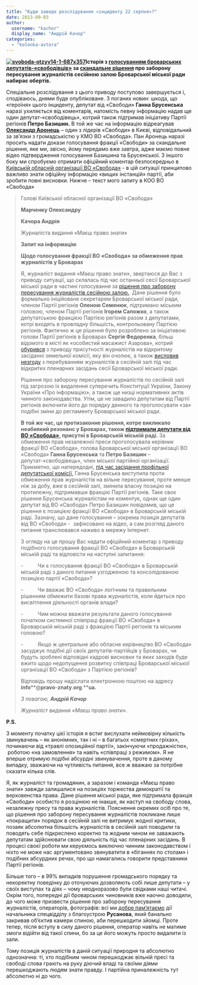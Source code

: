 ```yaml
---
title: "Куди заведе розслідування «інциденту 22 серпня»?"
date: 2013-09-03
author: 
  username: "kachor"
  display_name: "Андрій Качор"
categories: 
  - "kolonka-avtora"
---
```


**[![svoboda-otzyv14-1-687x357](https://mpz.brovary.org/wp-content/uploads/2013/09/svoboda-otzyv14-1-687x357.jpg)](https://mpz.brovary.org/wp-content/uploads/2013/09/svoboda-otzyv14-1-687x357.jpg)Історія з [голосуванням броварських депутатів-«свободівців»](https://mpz.brovary.org/svoboda-razom-z-partiyeyu-regioniv-obmezhili-prava-brovarskih-zhurnalistiv/) за [скандальне рішення](https://docs.brovary.org/p8479/22.08.2013) про заборону пересування журналістів сесійною залою Броварської міської ради набирає обертів.**

Спеціальне розслідування з цього приводу поступово завершується і, сподіваюсь, днями буде опубліковане. З поганих новин: шкода, що «героїня» цього інциденту, депутат від «Свободи» **Ганна Брусенська** наразі ухиляється від коментарів, натомість певну інформацію надав ще один депутат-«свободівець», котрий також підтримав ініціативу Партії регіонів **Петро Базишин.** В той же час на інформацію відреагував [**Олександр Аронець**](https://www.facebook.com/olexandr.aronets?fref=ts) – один з лідерів «Свободи» в Києві, відповідальний за зв’язки з громадськістю у КМО ВО «Свобода». Пан Аронець наразі просить надати докази голосування фракції «Свободи» за скандальне рішення, яке ми, звісно, йому передамо вже завтра, адже маємо повне відео підтвердження голосування Базишина та Брусенської. З іншого боку ми спробуємо отримати офіційний коментар безпосередньо в [Київській обласній організації ВО «Свобода»](https://www.kyiv.svoboda.org.ua/) - в цій ситуації принципово важливо знати офіційну інформацію «вищих інстанцій» партії, аби зробити повні висновки. Нижче – текст мого запиту в КОО ВО «Свобода» 

> Голові Київської обласної організації ВО «Свобода»
> 
> **Марченку Олександру**
> 
> **Качора Андрія**
> 
> Журналіста видання «Маєш право знати»
> 
> **Запит на інформацію**
> 
> **Щодо голосування фракції ВО «Свобода» за обмеження прав журналістів у Броварах**
> 
> Я, журналіст видання «Маєш право знати», звертаюся до Вас з приводу ситуації, що склалась під час останньої сесії Броварської міської ради в частині голосування за [рішення про заборону пересування журналістів сесійною залою.](https://docs.brovary.org/p8479/22.08.2013)  Дане рішення було формально ініційоване секретарем Броварської міської ради, членом Партії регіонів **Оленою Семенюк**, підтримано міським головою, членом Партії регіонів **Ігорем Сапожко**, а також депутатською фракцією Партією регіонів разом з депутатами, котрі входять в провладну більшість, контрольовану Партією регіонів. Фактично ж це рішення було розроблено за ініціативою голови Партії регіонів в Броварах **Сергія Федоренка**, більш відомого в місті як «особистий масажист Азарова», котрий [обурився](https://mpz.brovary.org/brovarski-deputati-znovu-ne-hochut-v-kameru/) з приводу присутності журналістів на відкритому засіданні земельної комісії, яку він очолює, а також [висловив незгоду](https://mpz.brovary.org/znovu-za-stare-brovarski-deputati-namagalis-zaboroniti-zyomku-sesiyi-miskradi/) з перебуванням журналістів в сесійній залі під час відкритих пленарних засідань сесії Броварської міської ради.
> 
> Рішення про заборону пересування журналістів по сесійній залі під загрозою їх видалення суперечить Конституції України, Закону України «Про інформацію», а також ще низці нормативних актів чинного законодавства. Утім, це не завадило депутатам від Партії регіонів включити його до порядку денного та проголосувати «за» подібні зміни до регламенту Броварської міської ради.
> 
> **В той же час, це протизаконне рішення, котре викликало неабиякий резонанс у Броварах, також [підтримали депутати від ВО «Свобода»](https://mpz.brovary.org/svoboda-razom-z-partiyeyu-regioniv-obmezhili-prava-brovarskih-zhurnalistiv/), присутні в Броварській міській раді.** За обмеження прав незалежної преси проголосувала керівник фракції ВО «Свобода», голова Броварської міської організації ВО «Свобода» **Ганна Брусенська** та **Петро Базишин** – депутат-«свободівець», член міської партійної організації. Прикметно, що напередодні, [під час засідання профільної депутатської комісії,](https://mpz.brovary.org/brovarski-deputati-hochut-zaboroniti-zhurnalistam-peresuvatis-po-zali-pid-chas-sesiy/) Ганна Брусенська виступила проти обмеження прав журналістів на вільне пересування, проте менше ніж за добу, вже в сесійній залі, змінила власну позицію на протилежну, підтримавши фракцію Партії регіонів. Таке своє рішення Брусенська журналістам не коментує, однак ще один депутат від ВО «Свобода» Петро Базишин повідомив, що це рішення є позицією фракції ВО «Свобода» в Броварській міській раді. Зазначу, що дане голосування – зокрема позиція депутатів від ВО «Свобода» -  зафіксовано на відео, а сам розгляд даного питання транслювався наживо в мережу Інтернет.
> 
> З огляду на це прошу Вас надати офіційний коментар з приводу подібного голосування фракції ВО «Свобода» в Броварській міській раді та відповісти на наступні запитання:
> 
> \-          Чи є голосування фракції ВО «Свобода» в Броварській міській раді з даного питання узгодженою та консолідованою позицією партії «Свобода»?
> 
> \-          Чи вважає ВО «Свобода» логічним та правильним рішенням обмежити базові права журналістів, коли йдеться про висвітлення діяльності органів влади?
> 
> \-          Чим можна вважати результати даного голосування початком системної співпраці фракції ВО «Свобода» в Броварській міській раді з фракцією Партії регіонів та міським головою?
> 
> \-          Якщо ж центральне або обласне керівництво ВО «Свобода» засуджує подібні дії своїх депутатів-партійців у Броварах, чи будуть зроблені відповідні кадрові висновки та яких заходів буде вжито щодо недопущення розвитку співпраці Броварської міської організації ВО «Свобода» з Партією регіонів?
> 
> Відповідь прошу надіслати електронною поштою на адресу **info****@****pravo****\-****znaty****.****org****.****ua.**
> 
> _З повагою, **Андрій Качор**_
> 
> _Журналіст видання «Маєш право знати»._   

**P.S.** 

З моменту початку цієї історія я встиг вислухати неймовірну кількість звинувачень – як анонімних, так і ні – в багатьох «смертних гріхах», починаючи від «травлі опозиційної партії», закінчуючи «продажністю»,  роботою «на замовлення» та навіть «співпраці з режимом». Я не вперше отримую подібні абсурдні звинувачення, проте в даному випадку, зважаючи на чутливість питання, все ж вважаю за потрібне сказати кілька слів.

Я, як журналіст та громадянин, а заразом і команда «Маєш право знати» завжди залишалися на позиціях торжества демократії та верховенства права. Дане рішення міської ради, яке підтримала фракція «Свободи» особисто я розцінюю не інакше, як наступ на свободу слова, незалежну пресу та права журналістів. Пояснення окремих осіб про те, що рішення про заборону пересування журналістів покликане лише «покращити» порядок в сесійній залі не витримує жодної критики, позаяк абсолютна більшість журналістів в сесійній залі поводили та поводять себе підкреслено коректно та жодним чином не заважають депутатам здійснювати свою діяльність під час пленарних засідань. В процесі своєї роботи ми керуємось виключно чинним законодавством і ніхто не може нас аргументовано звинуватити в «біганнях по столам» і подібних абсурдних речах, про що намагались говорити представники Партії регіонів.

Більше того – в 99% випадків порушення громадського порядку та некоректну поведінку до оточуючих дозволяють собі лише депутати – у своїх виступах та діях – чому неодноразово були свідками наші читачі. Окрім того, попередні дії броварських чиновників вже наочно доводили, до чого може призвести рішення про заборону пересування журналістів, операторів, фотографів: всі ми [добре пам’ятаємо](https://www.youtube.com/watch?v=77lwLGI6AKQ) дії начальника спецвідділу з благоустрою **Русанова**, який банально закривав об’єктив камери спиною, аби перешкодити зйомці. Проте тепер, після вступу в силу даного рішення, оператор навіть не матиме змоги відійти від такої спини, бо за це його можуть просто видалити із зали.

Тому позиція журналістів в даній ситуації природня та абсолютно однозначна: ті, хто подібним чином перешкоджає вільній пресі та свободі слова грають на руку діючий владі та своїми діями перешкоджають людям знати правду. І партійна приналежність тут абсолютно ні до чого.
